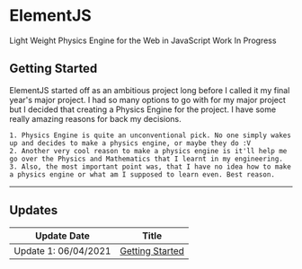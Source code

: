 # ElementJS
Light Weight Physics Engine for the Web in JavaScript
Work In Progress

## Getting Started
ElementJS started off as an ambitious project long before I called it my final year's major project. I had so many options to go with for my major project but I decided that creating a Physics Engine for the project. I have some really amazing reasons for back my decisions.

    1. Physics Engine is quite an unconventional pick. No one simply wakes up and decides to make a physics engine, or maybe they do :V
    2. Another very cool reason to make a physics engine is it'll help me go over the Physics and Mathematics that I learnt in my engineering. 
    3. Also, the most important point was, that I have no idea how to make a physics engine or what am I supposed to learn even. Best reason.
    
___
## Updates 
<!-- To center the table - start -->

|         Update Date       |                       Title                  |
| --------------------------|:--------------------------------------------:|
| Update 1: 06/04/2021      | [Getting Started](logs/update1.md)           |


